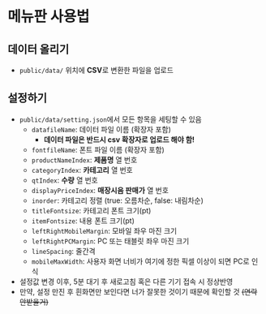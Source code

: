 # 메뉴판 사용법

## 데이터 올리기
 - `public/data/` 위치에 **CSV**로 변환한 파일을 업로드

## 설정하기
 - `public/data/setting.json`에서 모든 항목을 세팅할 수 있음
    - `datafileName`: 데이터 파일 이름 (확장자 포함)
       - **데이터 파일은 반드시 csv 확장자로 업로드 해야 함!**
    - `fontfileName`: 폰트 파일 이름 (확장자 포함)
    - `productNameIndex`: **제품명** 열 번호 
    - `categoryIndex`: **카테고리** 열 번호
    - `qtIndex`: **수량** 열 번호
    - `displayPriceIndex`: **매장시음 판매가** 열 번호
    - `inorder`: 카테고리 정렬 (true: 오름차순, false: 내림차순)
    - `titleFontsize`: 카테고리 폰트 크기(pt)
    - `itemFontsize`: 내용 폰트 크기(pt)
    - `leftRightMobileMargin`: 모바일 좌우 마진 크기
    - `leftRightPCMargin`: PC 또는 태블릿 좌우 마진 크기
    - `lineSpacing`: 줄간격
    - `mobileMaxWidth`: 사용자 화면 너비가 여기에 정한 픽셀 이상이 되면 PC로 인식
 - 설정값 변경 이후, 5분 대기 후 새로고침 혹은 다른 기기 접속 시 정상반영
 - 만약, 설정 만진 후 흰화면만 보인다면 너가 잘못한 것이기 때문에 확인할 것 ~~(연락 안받을거)~~